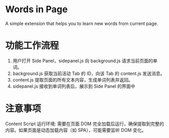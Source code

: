 # Words in Page

A simple extension that helps you to learn new words from current page.

# 功能工作流程

1. 用户打开 Side Panel，sidepanel.js 向 background.js 请求当前页面的单词。
2. background.js 获取当前活动 Tab 的 ID，向该 Tab 的 content.js 发送消息。
3. content.js 提取页面的所有文本内容，生成单词列表并返回。
4. sidepanel.js 接收到单词列表后，展示到 Side Panel 的界面中


# 注意事项

Content Script 运行环境: 需要在页面 DOM 完全加载后运行，确保提取到完整的内容。如果页面是动态加载内容（如 SPA），可能需要监听 DOM 变化。



